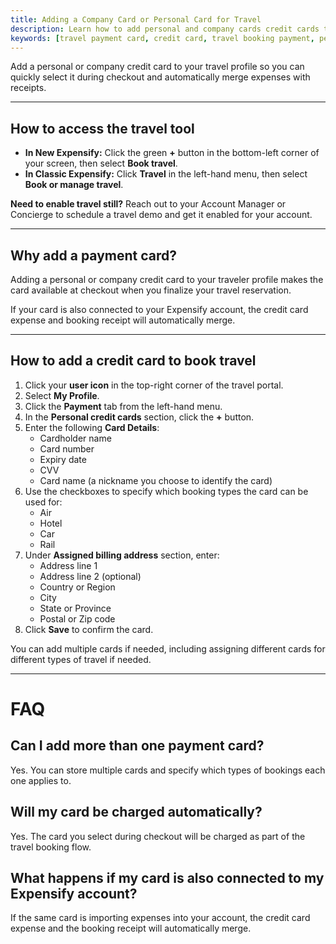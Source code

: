 ```yaml
---
title: Adding a Company Card or Personal Card for Travel
description: Learn how to add personal and company cards credit cards to your Expensify travel profile so you can easily select them during checkout.
keywords: [travel payment card, credit card, travel booking payment, personal card, expensify travel, classic, new expensify]
---
```


<div id="new-expensify" markdown="1">

Add a personal or company credit card to your travel profile so you can quickly select it during checkout and automatically merge expenses with receipts.

---

## How to access the travel tool

- **In New Expensify:** Click the green **+** button in the bottom-left corner of your screen, then select **Book travel**.
- **In Classic Expensify:** Click **Travel** in the left-hand menu, then select **Book or manage travel**.

**Need to enable travel still?** Reach out to your Account Manager or Concierge to schedule a travel demo and get it enabled for your account.

---

## Why add a payment card?

Adding a personal or company credit card to your traveler profile makes the card available at checkout when you finalize your travel reservation.

If your card is also connected to your Expensify account, the credit card expense and booking receipt will automatically merge.

---

## How to add a credit card to book travel

1. Click your **user icon** in the top-right corner of the travel portal.
2. Select **My Profile**.
3. Click the **Payment** tab from the left-hand menu.
4. In the **Personal credit cards** section, click the **+** button.
5. Enter the following **Card Details**:
   - Cardholder name
   - Card number
   - Expiry date
   - CVV
   - Card name (a nickname you choose to identify the card)
6. Use the checkboxes to specify which booking types the card can be used for:
   - Air
   - Hotel
   - Car
   - Rail
7. Under **Assigned billing address** section, enter:
   - Address line 1
   - Address line 2 (optional)
   - Country or Region
   - City
   - State or Province
   - Postal or Zip code
8. Click **Save** to confirm the card.

You can add multiple cards if needed, including assigning different cards for different types of travel if needed.

---

# FAQ

## Can I add more than one payment card?
Yes. You can store multiple cards and specify which types of bookings each one applies to.

## Will my card be charged automatically?
Yes. The card you select during checkout will be charged as part of the travel booking flow.

## What happens if my card is also connected to my Expensify account?
If the same card is importing expenses into your account, the credit card expense and the booking receipt will automatically merge.

</div>
